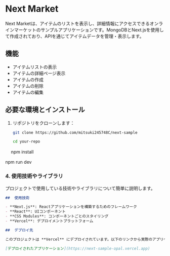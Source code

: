 # Next Market

Next Marketは、アイテムのリストを表示し、詳細情報にアクセスできるオンラインマーケットのサンプルアプリケーションです。MongoDBとNext.jsを使用して作成されており、APIを通じてアイテムデータを管理・表示します。

## 機能

- アイテムリストの表示 
- アイテムの詳細ページ表示 
- アイテムの作成
- アイテムの削除
- アイテムの編集


## 必要な環境とインストール

1. リポジトリをクローンします：
   ```bash
   git clone https://github.com/mitsuki245748C/next-sample
   
   cd your-repo

　 npm install
   
   npm run dev


### 4. 使用技術やライブラリ
プロジェクトで使用している技術やライブラリについて簡単に説明します。

```md
##  使用技術

- **Next.js**: Reactアプリケーションを構築するためのフレームワーク
- **React**: UIコンポーネント
- **CSS Modules**: コンポーネントごとのスタイリング
- **Vercel**: デプロイメントプラットフォーム

##  デプロイ先

このプロジェクトは **Vercel** にデプロイされています。以下のリンクから実際のアプリケーションを確認できます：

[デプロイされたアプリケーション](https://next-sample-opal.vercel.app)
